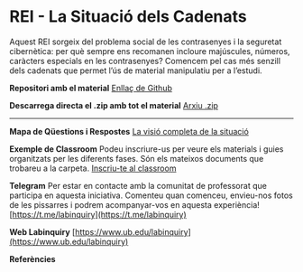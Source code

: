 # REI - La Situació dels Cadenats
Aquest REI sorgeix del problema social de les contrasenyes i la seguretat cibernètica: per què sempre ens recomanen incloure majúscules, números, caràcters especials en les contrasenyes? Comencem pel cas més senzill dels cadenats que permet l’ús de material manipulatiu per a l’estudi.

**Repositori amb el material** [Enllaç de Github](https://github.com/Labinquiry/Secundaria/tree/main/REI-Combinatoria)

**Descarrega directa el .zip amb tot el material** [Arxiu .zip](https://github.com/Labinquiry/Secundaria/releases/download/latest/REI-Combinatoria.zip)


----

**Mapa de Qüestions i Respostes**
[La visió completa de la situació](https://miro.com/app/board/uXjVL8IbWSA=/?share_link_id=539215124872)


**Exemple de Classroom**
Podeu inscriure-us per veure els materials i guies organitzats per les diferents fases. Són els
mateixos documents que trobareu a la carpeta.
[Inscriu-te al classroom](https://classroom.google.com/c/NzQ1MDI1OTY4NDk1?cjc=hlrwtxu)


**Telegram** 
Per estar en contacte amb la comunitat de professorat que participa en aquesta iniciativa.
Comenteu quan comenceu, envieu-nos fotos de les pissarres i podrem acompanyar-vos en
aquesta experiència!
[https://t.me/labinquiry](https://t.me/labinquiry)

**Web Labinquiry**
[https://www.ub.edu/labinquiry](https://www.ub.edu/labinquiry)

**Referències**
